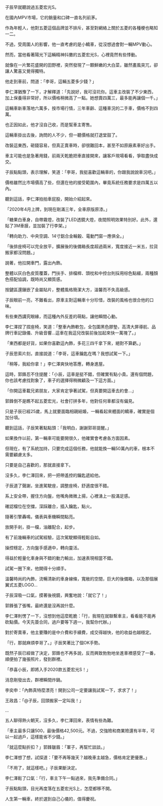 子辰早就聽說過五菱宏光S。  

在國內MPV市場，它的銷量和口碑一直名列前茅。  

作為年輕人，他對五菱這個品牌並不排斥，甚至對網絡上關於五菱的各種梗也略知一二。  

不過，受周圍人的影響，他一直考慮的是小轎車，從沒想過會對一輛MPV動心。  

然而，當他看著陽光下這輛精神抖擻的五菱宏光S，心裡竟然有些悸動。  

就像在一片繁花盛開的田野裡，突然發現了一顆鮮嫩的大白菜，雖然畫風突兀，卻讓人驚喜又覺得獨特。  

他走到車前，問道：「李哥，這輛五菱多少錢？」  

李仁澤猶豫了一下，才解釋道：「先說好，我可沒坑你。這車主改裝了不少東西，加上保養得非常好，所以價格稍微高了一點。她想賣四萬三，最多能再讓個一千。」  

這輛車新車落地六萬多，按市場行情，三年車齡、這種車況的二手車，價格不到四萬。  

也正因如此，他才沒自己收，而是幫車主寄售。  

這輛車掛出去後，詢問的人不少，但一聽價格就打退堂鼓了。  

改裝這東西，砸錢容易，但真正賣車時，卻很難回本，甚至不如原廠素車好出手。  

車主可能也是急著用錢，前兩天乾脆把車直接開來，讓客戶現場看看，爭取盡快成交。  

子辰點點頭，表示理解，笑道：「李哥，我挺喜歡這輛車的，你跟我說說車況吧。」  

價格雖然比市場價高了些，但還在他的接受範圍內，畢竟系統任務要求是四萬五以內。  

聽到這話，李仁澤拍拍車屁股，開始介紹起來。  

「2020年4月上牌，到現在剛滿三年，全車原版原漆。」  

「糖果白車身，自帶霧燈，改裝了LED透鏡大燈，夜間照明效果特別好。此外，還貼了3M車膜，並加裝了行李架。」  

「轉向助力、中央空調、14寸鋁合金輪轂、電動門窗一應俱全。」  

「後排座椅可以完全放平，擴展後的後備箱長度超過兩米，寬度接近一米五，拉貨搬家都沒問題。」  

說著，他拉開車門，露出內飾。  

整體以灰白色皮質覆蓋，門扶手、排檔桿、頭枕和中控台則採用棕色點綴，兩種顏色搭配協調，既時尚又顯質感。  

按鍵區還鑲嵌了金屬貼片，整體風格簡潔大方，溫馨而不失高級感。  

子辰眼前一亮，不難看出，原車主對這輛車十分珍惜，改裝的風格也很合他的口味。  

有些東西講究眼緣，而這種內外反差的萌點，讓他瞬間心動。  

李仁澤捏了捏座椅，笑道：「整車內飾軟包，全包圍黑色膠墊，高清大屏導航、品牌行車記錄儀、升級音響...這車在我這兒改裝前後加起來快一萬塊了。」  

「東西都是好貨，如果你喜歡這內飾，多花三四千拿下來，絕對不算虧。」  

子辰思索片刻，直接說道：「李哥，這車鑰匙在嗎？我想試駕一下。」  

「稍等，我給你拿！」李仁澤爽快地答應，轉身進屋。  

這時，郭鋒忍不住提醒：「小辰，這車是挺不錯，但確實有點小貴。還有個問題，你也該考慮找對象了，車子的選擇得稍微顧及一下這方面。」  

「你開這車載兄弟朋友，大家肯定爭著試駕，但真要開這車去約會...」  

郭鋒倒不是瞧不起五菱宏光，社會打拼多年，他對任何車都沒有偏見。  

只是子辰已經25歲，馬上就要面臨相親結婚，一輛看起來體面的轎車，確實是個加分項。  

聽到這話，子辰笑著點點頭：「我明白，謝謝郭哥提醒。」  

如果換作以前，第一輛車可能要開很久，他確實會考慮各方面因素。  

但現在，有了系統加持，只要完成這個任務，他就能換一輛50萬內的車，根本不需要顧慮太多。  

只要是自己喜歡的，那就直接拿下。  

沒多久，李仁澤回來，把一把帶遙控的鑰匙遞給他。  

子辰道了聲謝，坐進駕駛座，調整座椅，舒適度很不錯。  

系上安全帶，握住方向盤，他嘴角微微上揚，心裡湧上一股滿足感。  

確認檔位在空擋，深踩離合，插入鑰匙，點火。  

隨著引擎轟鳴，儀表與車機瞬間點亮。  

放開手剎，掛一檔，油離配合，起步。  

有了前幾輛車的試駕經驗，這次駕駛顯得輕鬆自如。  

操控穩定，方向盤手感適中，轉向靈活。  

得益於輕量化車身與不錯的動力輸出，加速表現相當不錯。  

試駕一圈下來，他開得十分順手。  

溫馨時尚的內飾，流暢清新的車身線條，寬敞的空間，巨大的後備箱，以及那個展翼式五菱LOGO...  

子辰深吸一口氣，摸著後視鏡，興奮地說：「就它了！」  

郭鋒張了張嘴，最終還是沒再說什麼。  

李仁澤則愣了一下，沒想到他這麼乾脆：「行，我現在就聯繫車主，看看能不能再砍點價。今天先簽合同，過戶要等下週一，我幫你代辦。」  

對於寄賣車，他主要賺的是中介費和手續費，成交得越快，他的收益也越穩定。  

「行，那就麻煩李哥了。」子辰笑著比了個OK手勢。  

既然子辰已經做了決定，郭鋒也不再多說，反而興致勃勃地坐進車裡感受了一番，順便拍了幾張照片，發到群裡。  

「恭喜小辰，即將入手2020款五菱宏光S！」  

消息剛發出去，群裡瞬間炸鍋。  

李奕申：「內飾真特麼漂亮！開到公司一定要讓我試駕一下，求求了！」  

王政昌：「@子辰，回頭搬家一定叫我！」  

...  

五人聊得熱火朝天，沒多久，李仁澤回來，表情有些為難。  

「車主最多只讓500，最後價格42,500元。不過，交強險和商業險還有半年，可以一起過戶，這樣能省不少錢。」  

「就這麼點折扣？」郭鋒皺眉：「軍子，再幫忙談談。」  

李仁澤想了想，試探道：「要不再等幾天？越晚車主越急，價格肯定更優惠。」  

「不用了，就這樣吧。」子辰果斷決定。  

李仁澤鬆了口氣：「行，車主下午一點過來，我先準備合同。」  

子辰點點頭，目光再度落在五菱宏光S上，怎麼都移不開。  

人生第一輛車，終於選到自己心儀的，值得慶祝。